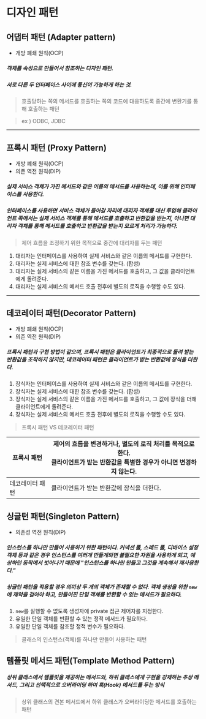 # 디자인 패턴

## 어댑터 패턴 (Adapter pattern)

- 개방 폐쇄 원칙(OCP)

##### 객체를 속성으로 만들어서 참조하는 디자인 패턴.
##### 서로 다른 두 인터페이스 사이에 통신이 가능하게 하는 것.
> 호출당하는 쪽의 메서드를 호출하는 쪽의 코드에 대응하도록 중간에 변환기를 통해 호출하는 패턴

>ex ) ODBC, JDBC

---

## 프록시 패턴 (Proxy Pattern)

- 개방 폐쇄 원칙(OCP)
- 의존 역전 원칙(DIP)

##### 실제 서비스 객체가 가진 메서드와 같은 이름의 메서드를 사용하는데, 이를 위해 인터페이스를 사용한다.

##### 인터페이스를 사용하면 서비스 객체가 들어갈 자리에 대리자 객체를 대신 투입해 클라이언트 쪽에서는 실제 서비스 객체를 통해 메서드를 호출하고 반환값을 받는지, 아니면 대리자 객체를 통해 메서드를 호출하고 반환값을 받는지 모르게 처리가 가능하다.
> 제어 흐름을 조정하기 위한 목적으로 중간에 대리자를 두는 패턴

1. 대리자는 인터페이스를 사용하여 실제 서비스와 같은 이름의 메서드를 구현한다.
2. 대리자는 실제 서비스에 대한 참조 변수를 갖는다. (합성)
3. 대리자는 실제 서비스의 같은 이름을 가진 메서드를 호출하고, 그 값을 클라이언트에게 돌려준다.
4. 대리자는 실제 서비스의 메서드 호출 전후에 별도의 로직을 수행할 수도 있다.

---

## 데코레이터 패턴(Decorator Pattern)

- 개방 폐쇄 원칙(OCP)
- 의존 역전 원칙(DIP)

##### 프록시 패턴과 구현 방법이 같으며, 프록시 패턴은 클라이언트가 최종적으로 돌려 받는 반환값을 조작하지 않지만, 데코레이터 패턴은 클라이언트가 받는 반환값에 장식을 더한다.

1. 장식자는 인터페이스를 사용하여 실제 서비스와 같은 이름의 메서드를 구현한다.
2. 장식자는 실제 서비스에 대한 참조 변수를 갖는다. (합성)
3. 장식자는 실제 서비스의 같은 이름을 가진 메서드를 호출하고, 그 값에 장식을 더해 클라이언트에게 돌려준다.
4. 장식자는 실제 서비스의 메서드 호출 전후에 별도의 로직을 수행할 수도 있다.

>프록시 패턴 VS 데코레이터 패턴

| 프록시 패턴   | 제어의 흐름을 변경하거나, 별도의 로직 처리를 목적으로 한다.<br/>클라이언트가 받는 반환값을 특별한 경우가 아니면 변경하지 않는다. |
|----------|-----------------------------------------------------------------------------|
| 데코레이터 패턴 | 클라이언트가 받는 반환값에 장식을 더한다.                                                     |


## 싱글턴 패턴(Singleton Pattern)

- 의존성 역전 원칙(DIP)

##### 인스턴스를 하나만 만들어 사용하기 위한 패턴이다. 커넥션 풀, 스레드 풀, 디바이스 설정 객체 등과 같은 경우 인스턴스를 여러개 만들게되면 불필요한 자원을 사용하게 되고, 예상하던 동작에서 벗어나기 때문에 "인스턴스를 하나만 만들고 그것을 계속해서 재사용한다."
##### 싱글턴 패턴을 적용할 경우 의미상 두 개의 객체가 존재할 수 없다. 객체 생성을 위한 ```new``` 에 제약을 걸어야 하고, 만들어진 단일 객체를 반환할 수 있는 메서드가 필요하다.

1. ```new```를 실행할 수 없도록 생성자에 private 접근 제어자를 지정한다.
2. 유일한 단일 객체를 반환할 수 있는 정적 메서드가 필요하다.
3. 유일한 단일 객체를 참조할 정적 변수가 필요하다.

> 클래스의 인스턴스(객체)를 하나만 만들어 사용하는 패턴

## 템플릿 메서드 패턴(Template Method Pattern)

##### 상위 클래스에서 템플릿을 제공하는 메서드와, 하위 클래스에게 구현을 강제하는 추상 메서드, 그리고 선택적으로 오버라이딩 하여 훅(Hook) 메서드를 두는 방식

> 상위 클래스의 견본 메서드에서 하위 클래스가 오버라이딩한 메서드를 호출하는 패턴